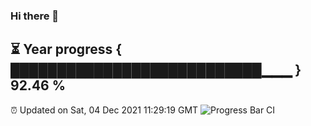 ### Hi there 👋
⏳ Year progress { ███████████████████████████▁▁▁ } 92.46 %
---
⏰ Updated on Sat, 04 Dec 2021 11:29:19 GMT
![Progress Bar CI](https://github.com/liununu/liununu/workflows/Progress%20Bar%20CI/badge.svg)
